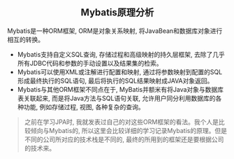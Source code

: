 ## <center>Mybatis原理分析</center>

Mybatis是一种ORM框架, ORM是对象关系映射, 将JavaBean和数据库对象进行相互的转换。
- Mybatis支持自定义SQL查询, 存储过程和高级映射的持久层框架, 去除了几乎所有JDBC代码和参数的手动设置以及结果集的检索。
- Mybatis可以使用XML或注解进行配置和映射, 通过将参数映射到配置的SQL形成最终执行的SQL语句, 最后将执行的SQL结果映射成JAVA对象返回。
- Mybatis与其他ORM框架不同点在于, MyBatis并额米有将Java对象与数据库表关联起来, 而是将Java方法与SQL语句关联, 允许用户同分利用数据库的各种功能, 例如存储过程, 视图, 各种复杂的查询。

> 之前在学习JPA时, 我就发表过自己的对这些ORM框架的看法。我个人是比较倾向与Mybatis的, 所以这里会比较详细的学习记录Mybatis的原理。但是不同的公司所对应的技术栈是不同的, 最终的所用到的框架还是要根据公司的技术来。